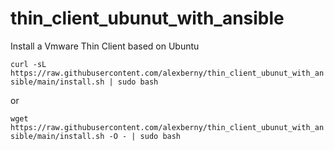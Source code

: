 # thin_client_ubunut_with_ansible

Install a Vmware Thin Client based on Ubuntu

`curl -sL  https://raw.githubusercontent.com/alexberny/thin_client_ubunut_with_ansible/main/install.sh | sudo bash`

or

`wget https://raw.githubusercontent.com/alexberny/thin_client_ubunut_with_ansible/main/install.sh -O - | sudo bash`

